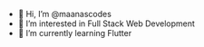 - 👋 Hi, I’m @maanascodes
- 👀 I’m interested in Full Stack Web Development
- 🌱 I’m currently learning Flutter

<!---
maanascodes/maanascodes is a ✨ special ✨ repository because its `README.md` (this file) appears on your GitHub profile.
You can click the Preview link to take a look at your changes.
--->
